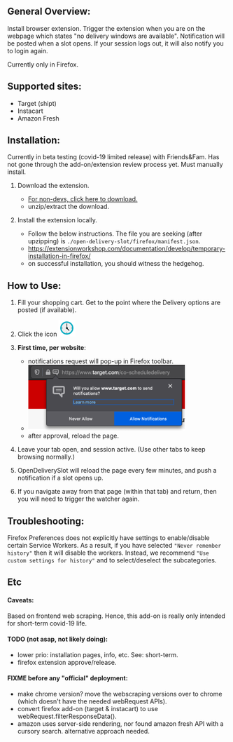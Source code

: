 ## General Overview:
Install browser extension. Trigger the extension when you are on the webpage which states "no delivery windows are available". Notification will be posted when a slot opens. If your session logs out, it will also notify you to login again.

Currently only in Firefox.


## Supported sites:
* Target (shipt)
* Instacart
* Amazon Fresh


## Installation:
Currently in beta testing (covid-19 limited release) with Friends&Fam. Has not gone through the add-on/extension review process yet. Must manually install.

1. Download the extension.
    * [For non-devs, click here to download.](https://github.com/wiedld/open-delivery-slot/archive/master.tar.gz)
    * unzip/extract the download.

2. Install the extension locally.
    * Follow the below instructions. The file you are seeking (after upzipping) is `./open-delivery-slot/firefox/manifest.json`.
    * https://extensionworkshop.com/documentation/develop/temporary-installation-in-firefox/
    * on successful installation, you should witness the hedgehog.


## How to Use:
1. Fill your shopping cart. Get to the point where the Delivery options are posted (if available).

2. Click the icon ![watch_icon](firefox/icons/watch-38.png)

3. **First time, per website**:
    * notifications request will pop-up in Firefox toolbar.
    * <img src="./firefox/icons/readme_notifications.png" height="150">
    * after approval, reload the page.

4. Leave your tab open, and session active. (Use other tabs to keep browsing normally.)

5. OpenDeliverySlot will reload the page every few minutes, and push a notification if a slot opens up.

6. If you navigate away from that page (within that tab) and return, then you will need to trigger the watcher again.


## Troubleshooting:
Firefox Preferences does not explicitly have settings to enable/disable certain Service Workers. As a result, if you have selected `"Never remember history"` then it will disable the workers. Instead, we recommend `"Use custom settings for history"` and to select/deselect the subcategories.


## Etc

#### Caveats:
Based on frontend web scraping. Hence, this add-on is really only intended for short-term covid-19 life.

#### TODO (not asap, not likely doing):
* lower prio: installation pages, info, etc. See: short-term.
* firefox extension approve/release.


#### FIXME before any "official" deployment:
* make chrome version? move the webscraping versions over to chrome (which doesn't have the needed webRequest APIs).
* convert firefox add-on (target & instacart) to use webRequest.filterResponseData().
* amazon uses server-side rendering, nor found amazon fresh API with a cursory search. alternative approach needed.
